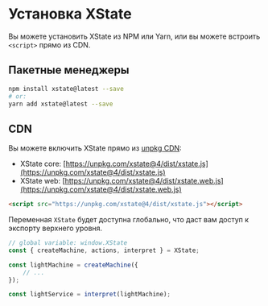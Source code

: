 # Установка XState

Вы можете установить XState из NPM или Yarn, или вы можете встроить `<script>` прямо из CDN.

## Пакетные менеджеры

```bash
npm install xstate@latest --save
# or:
yarn add xstate@latest --save
```

## CDN

Вы можете включить XState прямо из [unpkg CDN](https://unpkg.com/xstate@4/dist/):

-   XState core: [https://unpkg.com/xstate@4/dist/xstate.js](https://unpkg.com/xstate@4/dist/xstate.js)
-   XState web: [https://unpkg.com/xstate@4/dist/xstate.web.js](https://unpkg.com/xstate@4/dist/xstate.web.js)

```html
<script src="https://unpkg.com/xstate@4/dist/xstate.js"></script>
```

Переменная `XState` будет доступна глобально, что даст вам доступ к экспорту верхнего уровня.

```js
// global variable: window.XState
const { createMachine, actions, interpret } = XState;

const lightMachine = createMachine({
    // ...
});

const lightService = interpret(lightMachine);
```
